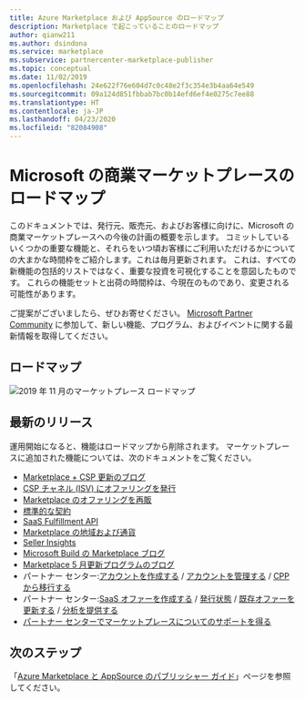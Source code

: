 ```yaml
---
title: Azure Marketplace および AppSource のロードマップ
description: Marketplace で起こっていることのロードマップ
author: qianw211
ms.author: dsindona
ms.service: marketplace
ms.subservice: partnercenter-marketplace-publisher
ms.topic: conceptual
ms.date: 11/02/2019
ms.openlocfilehash: 24e622f76e604d7c0c48e2f3c354e3b4aa64e549
ms.sourcegitcommit: 09a124d851fbbab7bc0b14efd6ef4e0275c7ee88
ms.translationtype: HT
ms.contentlocale: ja-JP
ms.lasthandoff: 04/23/2020
ms.locfileid: "82084908"
---
```

# <a name="microsoft-commercial-marketplace-roadmap"></a>Microsoft の商業マーケットプレースのロードマップ

このドキュメントでは、発行元、販売元、およびお客様に向けに、Microsoft の商業マーケットプレースへの今後の計画の概要を示します。 コミットしているいくつかの重要な機能と、それらをいつ頃お客様にご利用いただけるかについての大まかな時間枠をご紹介します。これは毎月更新されます。 これは、すべての新機能の包括的リストではなく、重要な投資を可視化することを意図したものです。 これらの機能セットと出荷の時間枠は、今現在のものであり、変更される可能性があります。

ご提案がございましたら、ぜひお寄せください。 [Microsoft Partner Community](https://www.microsoftpartnercommunity.com/) に参加して、新しい機能、プログラム、およびイベントに関する最新情報を取得してください。

## <a name="roadmap"></a>ロードマップ
![2019 年 11 月のマーケットプレース ロードマップ](./media/marketplace-publishers-guide/roadmap-nov19.png)

## <a name="recent-releases"></a>最新のリリース

運用開始になると、機能はロードマップから削除されます。 マーケットプレースに追加された機能については、次のドキュメントをご覧ください。

* [Marketplace + CSP 更新のブログ](https://aka.ms/marketplacemarchupdateblog)
* [CSP チャネル (ISV) にオファリングを発行](https://aka.ms/publishtocsp)
* [Marketplace のオファリングを再販](https://aka.ms/marketplaceincsp)
* [標準的な契約](https://aka.ms/standardcontract)
* [SaaS Fulfillment API](https://aka.ms/saasapiv2)
* [Marketplace の地域および通貨](https://aka.ms/marketplacegeos)
* [Seller Insights](./partner-center-portal/analytics.md)
* [Microsoft Build の Marketplace ブログ](https://aka.ms/marketplacebuildblog)
* [Marketplace 5 月更新プログラムのブログ](https://azure.microsoft.com/blog/microsoft-commercial-marketplace-updates-may-2019/)
* パートナー センター:[アカウントを作成する](https://docs.microsoft.com/azure/marketplace/partner-center-portal/create-account) / [アカウントを管理する](https://docs.microsoft.com/azure/marketplace/partner-center-portal/manage-account) / [CPP から移行する](https://docs.microsoft.com/azure/marketplace/partner-center-portal/account-migration-from-cpp-to-pc)
* パートナー センター:[SaaS オファーを作成する](https://docs.microsoft.com/azure/marketplace/partner-center-portal/create-new-saas-offer) / [発行状態](https://docs.microsoft.com/azure/marketplace/partner-center-portal/publishing-status
) / [既存オファーを更新する](https://docs.microsoft.com/azure/marketplace/partner-center-portal/update-existing-offer) / [分析を提供する](https://docs.microsoft.com/azure/marketplace/partner-center-portal/analytics)
* [パートナー センターでマーケットプレースについてのサポートを得る](https://docs.microsoft.com/azure/marketplace/partner-center-portal/support)

## <a name="next-steps"></a>次のステップ

「[Azure Marketplace と AppSource のパブリッシャー ガイド](https://docs.microsoft.com/azure/marketplace/marketplace-publishers-guide)」ページを参照してください。
